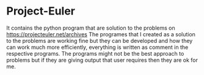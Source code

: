 # Project-Euler
It contains the python program that are solution to the problems on https://projecteuler.net/archives
The programes that I created as a solution to the problems are working fine but they can be developed and how they can work much more efficiently, everything is written as comment in the respective programs.
The programs might not be the best approach to problems but if they are giving output that user requires then they are ok for me.
